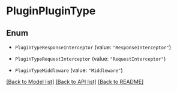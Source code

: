# PluginPluginType

## Enum


* `PluginTypeResponseInterceptor` (value: `"ResponseInterceptor"`)

* `PluginTypeRequestInterceptor` (value: `"RequestInterceptor"`)

* `PluginTypeMiddleware` (value: `"Middleware"`)


[[Back to Model list]](../README.md#documentation-for-models) [[Back to API list]](../README.md#documentation-for-api-endpoints) [[Back to README]](../README.md)


